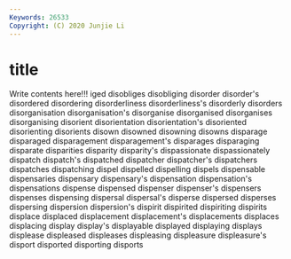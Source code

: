 ```yaml
---
Keywords: 26533
Copyright: (C) 2020 Junjie Li
---
```


# title

Write contents here!!!
iged
disobliges 
disobliging 
disorder 
disorder's 
disordered 
disordering 
disorderliness 
disorderliness's 
disorderly 
disorders
disorganisation 
disorganisation's 
disorganise 
disorganised 
disorganises 
disorganising 
disorient 
disorientation 
disorientation's 
disoriented
disorienting 
disorients 
disown 
disowned 
disowning 
disowns 
disparage 
disparaged 
disparagement 
disparagement's
disparages 
disparaging 
disparate 
disparities 
disparity 
disparity's 
dispassionate 
dispassionately 
dispatch 
dispatch's
dispatched 
dispatcher 
dispatcher's 
dispatchers 
dispatches 
dispatching 
dispel 
dispelled 
dispelling 
dispels
dispensable 
dispensaries 
dispensary 
dispensary's 
dispensation 
dispensation's 
dispensations 
dispense 
dispensed 
dispenser
dispenser's 
dispensers 
dispenses 
dispensing 
dispersal 
dispersal's 
disperse 
dispersed 
disperses 
dispersing
dispersion 
dispersion's 
dispirit 
dispirited 
dispiriting 
dispirits 
displace 
displaced 
displacement 
displacement's
displacements 
displaces 
displacing 
display 
display's 
displayable 
displayed 
displaying 
displays 
displease
displeased 
displeases 
displeasing 
displeasure 
displeasure's 
disport 
disported 
disporting 
disports 

